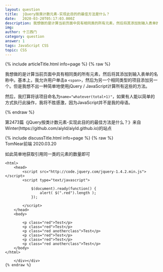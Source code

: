 ```yaml
---
layout: question
title:  jQuery按类计数元素-实现此目的的最佳方法是什么？
date:   2020-03-20T05:17:03.000Z
description: 我想做的是计算当前页面中具有相同类的所有元素，然后将其添加到输入表单的名称中。基本上，我允许用户单击a <span>，然后为另一个相同类型的项目添加另一个...
img: 
author: 十三西门
category: question
answer: 1
tags: JavaScript CSS
topic: CSS
---
```

<div class="article-root">
  <div class="article">
    {% include articleTitle.html info=page %}
    {% raw %}
    <div class="article-content"><p><font style="vertical-align: inherit;"><font style="vertical-align: inherit;">我想做的是计算当前页面中具有相同类的所有元素，然后将其添加到输入表单的名称中。</font><font style="vertical-align: inherit;">基本上，我允许用户单击a </font></font><code>&lt;span&gt;</code><font style="vertical-align: inherit;"><font style="vertical-align: inherit;">，然后为另一个相同类型的项目添加另一个。</font><font style="vertical-align: inherit;">但是我想不出一种简单地使用jQuery / JavaScript计算所有这些的方法。</font></font></p>

<p><font style="vertical-align: inherit;"><font style="vertical-align: inherit;">然后，我打算将该项目命名为</font></font><code>name="whatever(total+1)"</code><font style="vertical-align: inherit;"><font style="vertical-align: inherit;">，如果有人能以简单的方式执行此操作，我将不胜感激，因为JavaScript并不是我的母语。</font></font></p></div>
    {% endraw %}
  </div>
  <p class="winter_mark">第2473篇《jQuery按类计数元素-实现此目的的最佳方法是什么？》来自Winter(https://github.com/aiyld/aiyld.github.io)的站点</p>
  <div class="discuss-wrapper">
    {% include discussTitle.html info=page %}
    {% raw %}
    <div class="discuss-item">
        <div class="discuss-parent">
          <div class="discuss-meta">
            <span class="discuss-user">TomNear前端</span>
            <span class="discuss-time">2020.03.20</span>
          </div>
          <div class="discuss-comment"><p><font style="vertical-align: inherit;"><font style="vertical-align: inherit;">如此简单地获取引用同一类的元素的数量即可</font></font></p>

<pre><code>&lt;html&gt;<font></font>
    &lt;head&gt;<font></font>
        &lt;script src="http://code.jquery.com/jquery-1.4.2.min.js"&gt;&lt;/script&gt;<font></font>
        &lt;script type="text/javascript"&gt;<font></font>
<font></font>
            $(document).ready(function() {<font></font>
                alert( $(".red").length );<font></font>
            });<font></font>
<font></font>
        &lt;/script&gt;<font></font>
    &lt;/head&gt;<font></font>
    &lt;body&gt;<font></font>
<font></font>
        &lt;p class="red"&gt;Test&lt;/p&gt;<font></font>
        &lt;p class="red"&gt;Test&lt;/p&gt;<font></font>
        &lt;p class="red anotherclass"&gt;Test&lt;/p&gt;<font></font>
        &lt;p class="red"&gt;Test&lt;/p&gt;<font></font>
        &lt;p class="red"&gt;Test&lt;/p&gt;<font></font>
        &lt;p class="red anotherclass"&gt;Test&lt;/p&gt;<font></font>
    &lt;/body&gt;<font></font>
&lt;/html&gt;<font></font>
</code></pre></div>
        </div></div>
    {% endraw %}
  </div>
<div>
